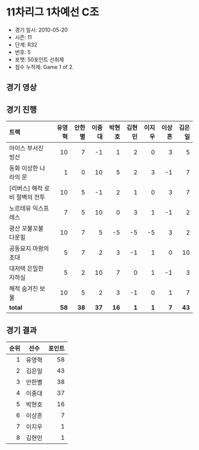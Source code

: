 # 11차리그 1차예선 C조

- 경기 일시: 2010-05-20
- 시즌: 11
- 단계: R32
- 번호: 5
- 포맷: 50포인트 선취제
- 점수 누적제: Game 1 of 2.





## 경기 영상
## 경기 진행

| 트랙 | 유영혁 | 안한별 | 이중대 | 박현호 | 김현민 | 이지우 | 이상흔 | 김은일 |
|:---|---:|---:|---:|---:|---:|---:|---:|---:|
| 아이스 부서진 빙산 | 10 | 7 | -1 | 1 | 2 | 0 | 3 | 5 |
| 동화 이상한 나라의 문 | 1 | 0 | 10 | 5 | 2 | 3 | -1 | 7 |
| [리버스] 해적 로비 절벽의 전투 | 10 | 5 | -1 | 2 | 1 | 0 | 3 | 7 |
| 노르테유 익스프레스 | 7 | 5 | 10 | 0 | 3 | 1 | -1 | 2 |
| 광산 꼬불꼬불 다운힐 | 10 | 7 | 5 | -5 | -5 | -5 | 3 | 2 |
| 공동묘지 마왕의 초대 | 5 | 7 | 2 | 3 | -1 | 1 | 0 | 10 |
| 대저택 은밀한 지하실 | 5 | 2 | 10 | 7 | 0 | 1 | -1 | 3 |
| 해적 숨겨진 보물 | 10 | 5 | 2 | 3 | -1 | 0 | 1 | 7 |
| __total__ | __58__ | __38__ | __37__ | __16__ | __1__ | __1__ | __7__ | __43__ |




## 경기 결과

| 순위 | 선수 | 포인트 |
|---:|:---:|---:|
| 1 | 유영혁 | 58 |
| 2 | 김은일 | 43 |
| 3 | 안한별 | 38 |
| 4 | 이중대 | 37 |
| 5 | 박현호 | 16 |
| 6 | 이상흔 | 7 |
| 7 | 이지우 | 1 |
| 8 | 김현민 | 1 |

